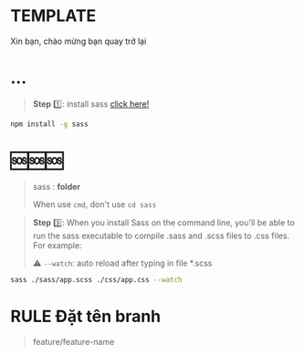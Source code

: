 # **TEMPLATE**
Xin bạn, chào mừng bạn quay trở lại

# ...

> **Step** 1️⃣: install sass [click here!](https://sass-lang.com/install)

```bash
npm install -g sass
```


# 🆘🆘🆘
> sass : **folder**
>
> When use `cmd`, don't use `cd sass`
<!-- > **Step** 2️⃣: cd sass
```bash
cd sass
``` -->

> **Step** 3️⃣: When you install Sass on the command line, you'll be able to run the sass executable to compile .sass and .scss files to .css files. For example: 
>
>⚠️ `--watch`: auto reload after typing in file *.scss

```bash
sass ./sass/app.scss ./css/app.css --watch
``` 


# **RULE Đặt tên branh**
> feature/feature-name


